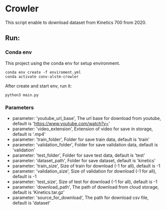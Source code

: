 # Crowler

This script enable to download dataset from Kinetics 700 from 2020.

## Run:

### Conda env
This project using the conda env for setup environment.
```shell
conda env create -f enviroment.yml
conda activate conv-alstm-crowler
```

After create and start env, run it:
```shell
python3 main.py
```

### Parameters

- parameter: 'youtube_url_base', The url base for download from youtube, default is 'https://www.youtube.com/watch?v='
- parameter: 'video_extension', Extension of video for save in storage, default is '.mp4'
- parameter: 'train_folder', Folder for save train data, default is 'train'
- parameter: 'validation_folder', Folder for save validation data, default is 'validation'
- parameter: 'test_folder', Folder for save test data, default is 'test'
- parameter: 'dataset_path', Folder for save dataset, default is 'kinetics'
- parameter: 'train_size', Size of train for download (-1 for all), default is -1
- parameter: 'validation_size', Size of validation for download (-1 for all), default is -1
- parameter: 'test_size', Size of test for download (-1 for all), default is -1
- parameter: 'download_path', The path of download from cloud storage, default is 'Kinetics.tar.gz'
- parameter: 'source_for_download', The path for download csv file, default is 'dataset'
